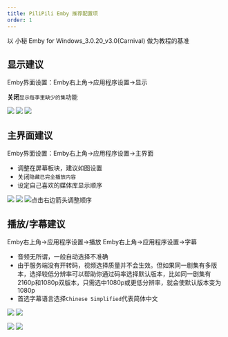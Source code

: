 ```yaml
---
title: PiliPili Emby 推荐配置项
order: 1
---
```

以 小秘 Emby for Windows_3.0.20_v3.0(Carnival) 做为教程的基准
## 显示建议
Emby界面设置：Emby右上角→应用程序设置→显示

**关闭**`显示每季里缺少的集`功能

![](https://img.155155155.xyz/i/2024/02/1708094048.webp)
![](https://img.155155155.xyz/i/2024/02/1708094086.webp)
![](https://img.155155155.xyz/i/2024/02/1708094269.webp)



## 主界面建议
Emby界面设置：Emby右上角→应用程序设置→主界面

- 调整在屏幕板块，建议如图设置
- 关闭`隐藏已完全播放内容`
- 设定自己喜欢的媒体库显示顺序


![](https://img.155155155.xyz/i/2024/02/1708094048.webp)
![](https://img.155155155.xyz/i/2024/02/1708094593.webp)
![点击右边箭头调整顺序](https://img.155155155.xyz/i/2024/02/1708094614.webp)
## 播放/字幕建议

Emby右上角→应用程序设置→播放
Emby右上角→应用程序设置→字幕
- 音频无所谓，一般自动选择不准确
- 由于服务端没有开转码，视频选择质量并不会生效。但如果同一剧集有多版本，选择较低分辨率可以帮助你通过码率选择默认版本，比如同一剧集有2160p和1080p双版本，只需选中1080p或更低分辨率，就会使默认版本变为1080p
- 首选字幕语言选择`Chinese Simplified`代表简体中文

![](https://img.155155155.xyz/i/2024/02/1708094048.webp)
![](https://img.155155155.xyz/i/2024/02/1708096259.webp)

![](https://img.155155155.xyz/i/2024/02/1708096145.webp)
![](https://img.155155155.xyz/i/2024/02/1708096279.webp)


